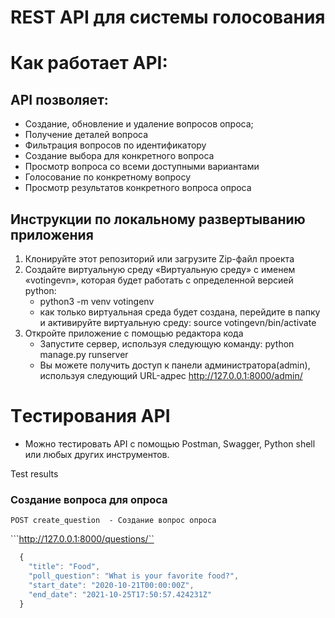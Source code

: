 # REST API для системы голосования

# Как работает API:
 
 ## API позволяет:

   - Создание, обновление и удаление вопросов опроса;
   - Получение деталей вопроса
   - Фильтрация вопросов по идентификатору
   - Создание выбора для конкретного вопроса
   - Просмотр вопроса со всеми доступными вариантами
   - Голосование по конкретному вопросу
   - Просмотр результатов конкретного вопроса опроса

## Инструкции по локальному развертыванию приложения

1. Клонируйте этот репозиторий или загрузите Zip-файл проекта
2. Создайте виртуальную среду «Виртуальную среду» с именем «votingevn», которая будет работать с определенной версией python:
   - python3 -m venv votingenv 
   - как только виртуальная среда будет создана, перейдите в папку и активируйте виртуальную среду:  source votingevn/bin/activate
3. Откройте приложение с помощью редактора кода
   - Запустите сервер, используя следующую команду: python manage.py runserver
   - Вы можете получить доступ к панели администратора(admin), используя следующий URL-адрес http://127.0.0.1:8000/admin/

# Tестирования API
  - Можно тестировать API с помощью Postman, Swagger, Python shell или любых других инструментов.

Test results

### Создание вопроса для опроса
 ```POST create_question  - Создание вопрос опроса```
 
 ```http://127.0.0.1:8000/questions/``
 
```javascript
  {
    "title": "Food",
    "poll_question": "What is your favorite food?",
    "start_date": "2020-10-21T00:00:00Z",
    "end_date": "2021-10-25T17:50:57.424231Z"
  }
 ```
